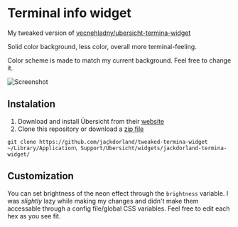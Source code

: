 # Terminal info widget
My tweaked version of [vecnehladny/ubersicht-termina-widget](https://github.com/vecnehladny/ubersicht-termina-widget)

Solid color background, less color, overall more terminal-feeling.

Color scheme is made to match my current background. Feel free to change it.

![Screenshot](screenshot.png)

## Instalation
1. Download and install Übersicht from their [website](http://tracesof.net/uebersicht/)
2. Clone this repository or download a [zip file](tweaked-termina-widget.zip)
```
git clone https://github.com/jackdorland/tweaked-termina-widget ~/Library/Application\ Support/Übersicht/widgets/jackdorland-termina-widget/
```

## Customization
You can set brightness of the neon effect through the `brightness` variable.
I was *slightly* lazy while making my changes and didn't make them accessable through a config file/global CSS variables. Feel free to edit each hex as you see fit.


